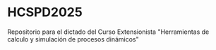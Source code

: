 # HCSPD2025
Repositorio para el dictado del Curso Extensionista "Herramientas  de calculo y simulación de procesos dinámicos" 
